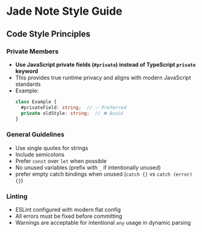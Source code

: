 # Jade Note Style Guide

## Code Style Principles

### Private Members
- **Use JavaScript private fields (`#private`) instead of TypeScript `private` keyword**
- This provides true runtime privacy and aligns with modern JavaScript standards
- Example:
  ```typescript
  class Example {
    #privateField: string;  // ✅ Preferred
    private oldStyle: string;  // ❌ Avoid
  }
  ```

### General Guidelines
- Use single quotes for strings
- Include semicolons
- Prefer `const` over `let` when possible
- No unused variables (prefix with `_` if intentionally unused)
- prefer empty catch bindings when unused (`catch {}` vs `catch (error) {}`)

### Linting
- ESLint configured with modern flat config
- All errors must be fixed before committing
- Warnings are acceptable for intentional `any` usage in dynamic parsing
